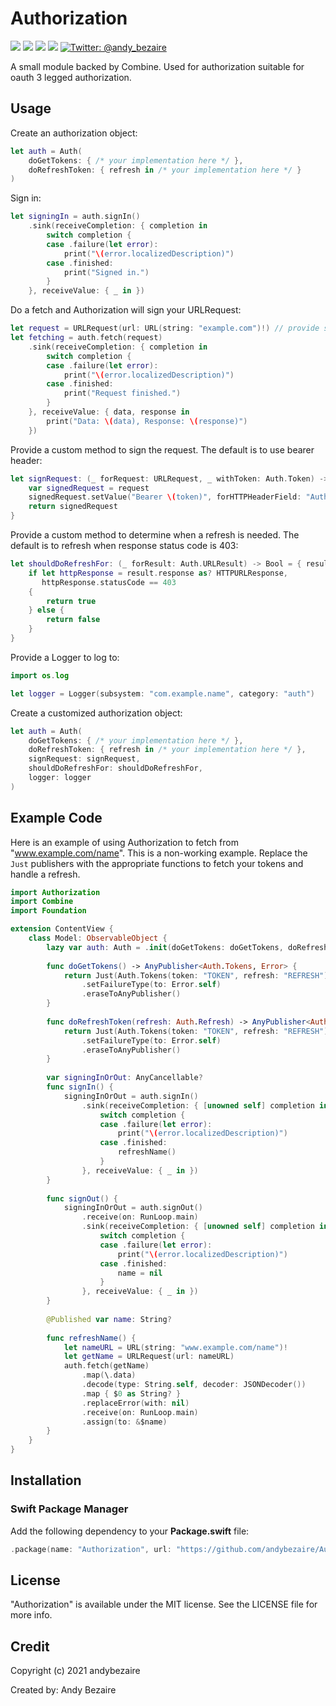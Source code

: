 
# Authorization
<p>
  <img src="https://img.shields.io/badge/iOS-14-orange" />
  <img src="https://img.shields.io/badge/MacOS-11-brightgreen" />
  <img src="https://img.shields.io/badge/Swift-5.3-brightgreen.svg" />
  <img src="https://img.shields.io/github/license/andybezaire/Authorization" />
  <a href="https://twitter.com/andy_bezaire">
    <img src="https://img.shields.io/twitter/url?url=http%3A%2F%2Fgithub.com%2Fandybezaire%2FAuthorization=" alt="Twitter: @andy_bezaire" />
  </a>
</p>

A small module backed by Combine. Used for authorization suitable for oauth 3 legged authorization.

## Usage

Create an authorization object:

```swift
let auth = Auth(
    doGetTokens: { /* your implementation here */ },
    doRefreshToken: { refresh in /* your implementation here */ }
)
```

Sign in:

```swift
let signingIn = auth.signIn()
    .sink(receiveCompletion: { completion in
        switch completion {
        case .failure(let error):
            print("\(error.localizedDescription)")
        case .finished:
            print("Signed in.")
        } 
    }, receiveValue: { _ in })
```

Do a fetch and Authorization will sign your URLRequest:

```swift
let request = URLRequest(url: URL(string: "example.com")!) // provide some URLRequest
let fetching = auth.fetch(request)
    .sink(receiveCompletion: { completion in
        switch completion {
        case .failure(let error):
            print("\(error.localizedDescription)")
        case .finished:
            print("Request finished.")
        }
    }, receiveValue: { data, response in
        print("Data: \(data), Response: \(response)")
    })
```

Provide a custom method to sign the request. The default is to use bearer header:

```swift
let signRequest: (_ forRequest: URLRequest, _ withToken: Auth.Token) -> URLRequest = { request, token in
    var signedRequest = request
    signedRequest.setValue("Bearer \(token)", forHTTPHeaderField: "Authorization")
    return signedRequest
}
```

Provide a custom method to determine when a refresh is needed. The default is to refresh when response status code is 403:

```swift
let shouldDoRefreshFor: (_ forResult: Auth.URLResult) -> Bool = { result in
    if let httpResponse = result.response as? HTTPURLResponse,
       httpResponse.statusCode == 403
    {
        return true
    } else {
        return false
    }
}
```

Provide a Logger to log to:
```swift
import os.log

let logger = Logger(subsystem: "com.example.name", category: "auth")
```

Create a customized authorization object:

```swift
let auth = Auth(
    doGetTokens: { /* your implementation here */ },
    doRefreshToken: { refresh in /* your implementation here */ },
    signRequest: signRequest,
    shouldDoRefreshFor: shouldDoRefreshFor,
    logger: logger
)
```

## Example Code

Here is an example of using Authorization to fetch from "www.example.com/name". This is a non-working example. 
Replace the `Just` publishers with  the appropriate functions to fetch your tokens and handle a refresh.

```swift
import Authorization
import Combine
import Foundation

extension ContentView {
    class Model: ObservableObject {
        lazy var auth: Auth = .init(doGetTokens: doGetTokens, doRefreshToken: doRefreshToken)
        
        func doGetTokens() -> AnyPublisher<Auth.Tokens, Error> {
            return Just(Auth.Tokens(token: "TOKEN", refresh: "REFRESH"))
                .setFailureType(to: Error.self)
                .eraseToAnyPublisher()
        }
        
        func doRefreshToken(refresh: Auth.Refresh) -> AnyPublisher<Auth.Tokens, Error> {
            return Just(Auth.Tokens(token: "TOKEN", refresh: "REFRESH"))
                .setFailureType(to: Error.self)
                .eraseToAnyPublisher()
        }
        
        var signingInOrOut: AnyCancellable?
        func signIn() {
            signingInOrOut = auth.signIn()
                .sink(receiveCompletion: { [unowned self] completion in
                    switch completion {
                    case .failure(let error):
                        print("\(error.localizedDescription)")
                    case .finished:
                        refreshName()
                    }
                }, receiveValue: { _ in })
        }
        
        func signOut() {
            signingInOrOut = auth.signOut()
                .receive(on: RunLoop.main)
                .sink(receiveCompletion: { [unowned self] completion in
                    switch completion {
                    case .failure(let error):
                        print("\(error.localizedDescription)")
                    case .finished:
                        name = nil
                    }
                }, receiveValue: { _ in })
        }
        
        @Published var name: String?
        
        func refreshName() {
            let nameURL = URL(string: "www.example.com/name")!
            let getName = URLRequest(url: nameURL)
            auth.fetch(getName)
                .map(\.data)
                .decode(type: String.self, decoder: JSONDecoder())
                .map { $0 as String? }
                .replaceError(with: nil)
                .receive(on: RunLoop.main)
                .assign(to: &$name)
        }
    }
}
```

## Installation

### Swift Package Manager

Add the following dependency to your **Package.swift** file:

```swift
.package(name: "Authorization", url: "https://github.com/andybezaire/Authorization.git", from: "1.0.0")
```
## License

"Authorization" is available under the MIT license. See the LICENSE file for more info.


## Credit

Copyright (c) 2021 andybezaire

Created by: Andy Bezaire
